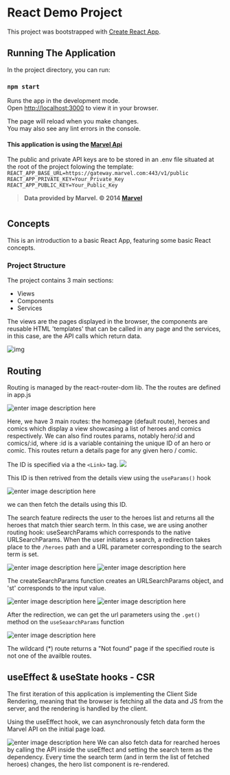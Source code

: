 # React Demo Project
This project was bootstrapped with [Create React App](https://github.com/facebook/create-react-app).

## Running The Application

In the project directory, you can run:

### `npm start`

Runs the app in the development mode.\
Open [http://localhost:3000](http://localhost:3000) to view it in your browser.

The page will reload when you make changes.\
You may also see any lint errors in the console.

#### This application is using the [Marvel Api](https://developer.marvel.com/)
The public and private API keys are to be stored in an .env file situated at the root of the project folowing the template:
`REACT_APP_BASE_URL=https://gateway.marvel.com:443/v1/public`
`REACT_APP_PRIVATE_KEY=Your_Private_Key`
`REACT_APP_PUBLIC_KEY=Your_Public_Key`
> **Data provided by Marvel. © 2014 [Marvel](http://marvel.com)** 


#

## Concepts
This is an introduction to a basic React App, featuring some basic React concepts.
### Project Structure
The project contains 3 main sections:

 - Views
 - Components
 - Services

The views are the pages displayed in the browser, the components are reusable HTML 'templates' that can be called in any page and the services, in this case, are the API calls which return data.

![img](https://i.imgur.com/aKHiVGw.png)

## Routing
Routing is managed by the react-router-dom lib.
The the routes are defined in app.js

![enter image description here](https://i.imgur.com/cT7jagz.png) 

Here, we have 3 main routes: the homepage (default route), heroes and comics which display a view showcasing a list of heroes and comics respectively.
We can also find routes params, notably hero/:id and comics/:id, where :id is a variable  containing the unique ID of an hero or comic. This routes return a details page for any given hero / comic. 

The ID is specified via a the `<Link>` tag. ![](https://imgur.com/GGkAVDa.png)

This ID is then retrived from the details view using the `useParams()` hook

![enter image description here](https://imgur.com/tiKhANV.png)

we can then fetch the details using this ID.

The search feature redirects the user to the heroes list and returns all the heroes that match thier search term. 
In this case, we are using another routing hook: useSearchParams which corresponds to the native URLSearchParams. 
When the user initiates a search, a redirection takes place to the `/heroes` path and a URL parameter corresponding to the search term is set. 

![enter image description here](https://imgur.com/clTMHdy.png)
![enter image description here](https://imgur.com/yz81o0Z.png)

The createSearchParams function creates an URLSearchParams object, and 'st' corresponds to the input value.

![enter image description here](https://imgur.com/NlhBvSa.png)
![enter image description here](https://imgur.com/SuVGMfM.png)

After the redirection, we can  get the url parameters using the `.get()` method on the `useSeaarchParams` function

![enter image description here](https://imgur.com/dpBEypo.png)
 
The wildcard (*) route returns a "Not found" page if the specified route is not one of the availble routes.

## useEffect & useState hooks - CSR

The first iteration of this application is implementing the Client Side Rendering, meaning that the browser is fetching all the data and JS from the server, and the rendering is handled by the client.	

Using the useEffect hook, we can asynchronously fetch data form the Marvel API on the initial page load.

![enter image description here](https://imgur.com/UPgPtAr.png)
We can also fetch data for rearched heroes by calling the API inside the useEffect and setting the search term as the dependency. Every time the search term (and in term the list of fetched heroes) changes, the hero list component is re-rendered.
